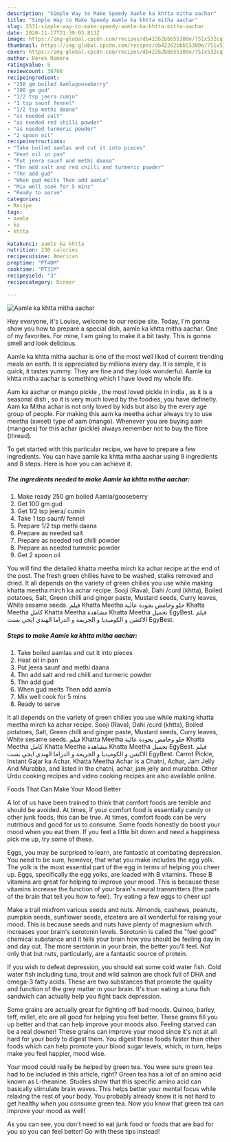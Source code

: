 ```yaml
---
description: "Simple Way to Make Speedy Aamle ka khtta mitha aachar"
title: "Simple Way to Make Speedy Aamle ka khtta mitha aachar"
slug: 2531-simple-way-to-make-speedy-aamle-ka-khtta-mitha-aachar
date: 2020-11-17T21:39:03.813Z
image: https://img-global.cpcdn.com/recipes/db42262bbb55300e/751x532cq70/aamle-ka-khtta-mitha-aachar-recipe-main-photo.jpg
thumbnail: https://img-global.cpcdn.com/recipes/db42262bbb55300e/751x532cq70/aamle-ka-khtta-mitha-aachar-recipe-main-photo.jpg
cover: https://img-global.cpcdn.com/recipes/db42262bbb55300e/751x532cq70/aamle-ka-khtta-mitha-aachar-recipe-main-photo.jpg
author: Derek Romero
ratingvalue: 5
reviewcount: 38708
recipeingredient:
- "250 gm boiled Aamlagooseberry"
- "100 gm gud"
- "1/2 tsp jeera cumin"
- "1 tsp saunf fennel"
- "1/2 tsp methi daana"
- "as needed salt"
- "as needed red chilli powder"
- "as needed turmeric powder"
- "2 spoon oil"
recipeinstructions:
- "Take boiled aamlas and cut it into pieces"
- "Heat oil in pan"
- "Put jeera saunf and methi daana"
- "Thn add salt and red chilli and turmeric powder"
- "Thn add gud"
- "When gud melts Then add aamla"
- "Mix well cook for 5 mins"
- "Ready to serve"
categories:
- Recipe
tags:
- aamle
- ka
- khtta

katakunci: aamle ka khtta 
nutrition: 230 calories
recipecuisine: American
preptime: "PT40M"
cooktime: "PT31M"
recipeyield: "3"
recipecategory: Dinner

---
```



![Aamle ka khtta mitha aachar](https://img-global.cpcdn.com/recipes/db42262bbb55300e/751x532cq70/aamle-ka-khtta-mitha-aachar-recipe-main-photo.jpg)

Hey everyone, it's Louise, welcome to our recipe site. Today, I'm gonna show you how to prepare a special dish, aamle ka khtta mitha aachar. One of my favorites. For mine, I am going to make it a bit tasty. This is gonna smell and look delicious.

Aamle ka khtta mitha aachar is one of the most well liked of current trending meals on earth. It is appreciated by millions every day. It is simple, it is quick, it tastes yummy. They are fine and they look wonderful. Aamle ka khtta mitha aachar is something which I have loved my whole life.

Aam ka aachar or mango pickle , the most loved pickle in india , as it is a seasonal dish , so it is very much loved by the foodies, you have definetly. Aam ka Mitha achar is not only loved by kids but also by the every age group of people. For making this aam ka meetha achar always try to use meetha (sweet) type of aam (mango). Whenever you are buying aam (mangoes) for this achar (pickle) always remember not to buy the fibre (thread).


To get started with this particular recipe, we have to prepare a few ingredients. You can have aamle ka khtta mitha aachar using 9 ingredients and 8 steps. Here is how you can achieve it.

<!--inarticleads1-->

##### The ingredients needed to make Aamle ka khtta mitha aachar:

1. Make ready 250 gm boiled Aamla/gooseberry
1. Get 100 gm gud
1. Get 1/2 tsp jeera/ cumin
1. Take 1 tsp saunf/ fennel
1. Prepare 1/2 tsp methi daana
1. Prepare as needed salt
1. Prepare as needed red chilli powder
1. Prepare as needed turmeric powder
1. Get 2 spoon oil


You will find the detailed khatta meetha mirch ka achar recipe at the end of the post. The fresh green chilies have to be washed, stalks removed and dried. It all depends on the variety of green chilies you use while making khatta meetha mirch ka achar recipe. Sooji (Rava), Dahi /curd (khtta), Boiled potatoes, Salt, Green chilli and ginger paste, Mustard seeds, Curry leaves, White sesame seeds. فيلم Khatta Meetha حلو وحامض بجودة عالية Khatta Meetha كامل Khatta Meetha مشاهدة Khatta Meetha تحميل EgyBest. فيلم الاكشن و الكوميديا و الجريمة و الدراما الهندي ايجي بست EgyBest. 

<!--inarticleads2-->

##### Steps to make Aamle ka khtta mitha aachar:

1. Take boiled aamlas and cut it into pieces
1. Heat oil in pan
1. Put jeera saunf and methi daana
1. Thn add salt and red chilli and turmeric powder
1. Thn add gud
1. When gud melts Then add aamla
1. Mix well cook for 5 mins
1. Ready to serve


It all depends on the variety of green chilies you use while making khatta meetha mirch ka achar recipe. Sooji (Rava), Dahi /curd (khtta), Boiled potatoes, Salt, Green chilli and ginger paste, Mustard seeds, Curry leaves, White sesame seeds. فيلم Khatta Meetha حلو وحامض بجودة عالية Khatta Meetha كامل Khatta Meetha مشاهدة Khatta Meetha تحميل EgyBest. فيلم الاكشن و الكوميديا و الجريمة و الدراما الهندي ايجي بست EgyBest. Carrot Pickle, Instant Gajar ka Achar. Khatta Meetha Achar is a Chatni, Achar, Jam Jelly And Murabba, and listed in the chatni, achar, jam jelly and murabba. Other Urdu cooking recipes and video cooking recipes are also available online. 

Foods That Can Make Your Mood Better


A lot of us have been trained to think that comfort foods are terrible and should be avoided. At times, if your comfort food is essentially candy or other junk foods, this can be true. At times, comfort foods can be very nutritious and good for us to consume. Some foods honestly do boost your mood when you eat them. If you feel a little bit down and need a happiness pick me up, try some of these.

Eggs, you may be surprised to learn, are fantastic at combating depression. You need to be sure, however, that what you make includes the egg yolk. The yolk is the most essential part of the egg in terms of helping you cheer up. Eggs, specifically the egg yolks, are loaded with B vitamins. These B vitamins are great for helping to improve your mood. This is because these vitamins increase the function of your brain's neural transmitters (the parts of the brain that tell you how to feel). Try eating a few eggs to cheer up!

Make a trail mixfrom various seeds and nuts. Almonds, cashews, peanuts, pumpkin seeds, sunflower seeds, etcetera are all wonderful for raising your mood. This is because seeds and nuts have plenty of magnesium which increases your brain's serotonin levels. Serotonin is called the "feel good" chemical substance and it tells your brain how you should be feeling day in and day out. The more serotonin in your brain, the better you'll feel. Not only that but nuts, particularly, are a fantastic source of protein.

If you wish to defeat depression, you should eat some cold water fish. Cold water fish including tuna, trout and wild salmon are chock full of DHA and omega-3 fatty acids. These are two substances that promote the quality and function of the grey matter in your brain. It's true: eating a tuna fish sandwich can actually help you fight back depression. 

Some grains are actually great for fighting off bad moods. Quinoa, barley, teff, millet, etc are all good for helping you feel better. These grains fill you up better and that can help improve your moods also. Feeling starved can be a real downer! These grains can improve your mood since it's not at all hard for your body to digest them. You digest these foods faster than other foods which can help promote your blood sugar levels, which, in turn, helps make you feel happier, mood wise.

Your mood could really be helped by green tea. You were sure green tea had to be included in this article, right? Green tea has a lot of an amino acid known as L-theanine. Studies show that this specific amino acid can basically stimulate brain waves. This helps better your mental focus while relaxing the rest of your body. You probably already knew it is not hard to get healthy when you consume green tea. Now you know that green tea can improve your mood as well!

As you can see, you don't need to eat junk food or foods that are bad for you so you can feel better! Go  with  these tips  instead!

